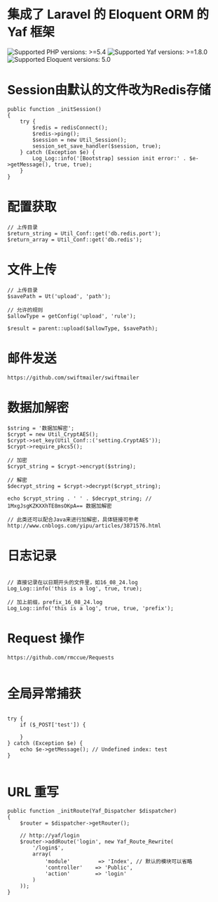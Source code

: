 # 集成了 Laravel 的 Eloquent ORM 的 Yaf 框架
![Supported PHP versions: >=5.4](https://img.shields.io/badge/PHP-%3E%3D5.4-blue.svg)
![Supported Yaf versions: >=1.8.0](https://img.shields.io/badge/Yaf-%3E%3D2.3.2-orange.svg)
![Supported Eloquent versions: 5.0](https://img.shields.io/badge/Eloquent-%205.0-green.svg)

# Session由默认的文件改为Redis存储

```
public function _initSession()
{
    try {
        $redis = redisConnect();
        $redis->ping();
        $session = new Util_Session();
        session_set_save_handler($session, true);
    } catch (Exception $e) {
        Log_Log::info('[Bootstrap] session init error:' . $e->getMessage(), true, true);
    }
}
```

# 配置获取
```
// 上传目录
$return_string = Util_Conf::get('db.redis.port');
$return_array = Util_Conf::get('db.redis');

```

# 文件上传
```
// 上传目录
$savePath = Ut('upload', 'path');

// 允许的规则
$allowType = getConfig('upload', 'rule');

$result = parent::upload($allowType, $savePath);
```

# 邮件发送

```
https://github.com/swiftmailer/swiftmailer
```

# 数据加解密

```
$string = '数据加解密';
$crypt = new Util_CryptAES();
$crypt->set_key(Util_Conf::('setting.CryptAES'));
$crypt->require_pkcs5();

// 加密
$crypt_string = $crypt->encrypt($string);

// 解密
$decrypt_string = $crypt->decrypt($crypt_string); 

echo $crypt_string . ' ' . $decrypt_string; // 1MxgJsgKZKXXhTE8msOKpA== 数据加解密

// 此类还可以配合Java来进行加解密，具体链接可参考 http://www.cnblogs.com/yipu/articles/3871576.html
```

# 日志记录

```

// 直接记录在以日期开头的文件里，如16_08_24.log
Log_Log::info('this is a log', true, true);

// 加上前缀，prefix_16_08_24.log
Log_Log::info('this is a log', true, true, 'prefix');
```

# Request 操作

```
https://github.com/rmccue/Requests
       
```

# 全局异常捕获

```

try {
    if ($_POST['test']) {
    
    }
} catch (Exception $e) {
    echo $e->getMessage(); // Undefined index: test
}


```

# URL 重写

```
public function _initRoute(Yaf_Dispatcher $dispatcher)
{
    $router = $dispatcher->getRouter();
    
    // http://yaf/login
    $router->addRoute('login', new Yaf_Route_Rewrite(
        '/login$',
        array(
            'module'         => 'Index', // 默认的模块可以省略
            'controller'    => 'Public',
            'action'        => 'login'
        )
    ));
}
```
